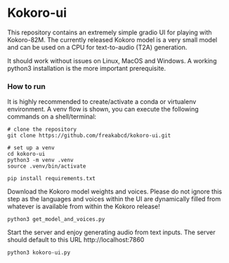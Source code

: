 # Kokoro-ui

This repository contains an extremely simple gradio UI for playing with Kokoro-82M. The currently released Kokoro model is a very small model and can be used on a CPU for text-to-audio (T2A) generation.

It should work without issues on Linux, MacOS and Windows. A working python3 installation is the more important prerequisite.

### How to run
It is highly recommended to create/activate a conda or virtualenv environment. A venv flow is shown, you can execute the following commands on a shell/terminal:

```
# clone the repository
git clone https://github.com/freakabcd/kokoro-ui.git

# set up a venv
cd kokoro-ui
python3 -m venv .venv
source .venv/bin/activate

pip install requirements.txt
```

Download the Kokoro model weights and voices. Please do not ignore this step as the languages and voices within the UI are dynamically filled from whatever is available from within the Kokoro release!

```
python3 get_model_and_voices.py
```

Start the server and enjoy generating audio from text inputs. The server should default to this URL http://localhost:7860

```
python3 kokoro-ui.py
```
